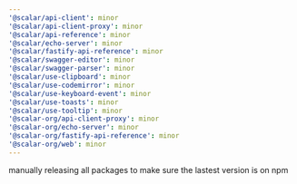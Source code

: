 ```yaml
---
'@scalar/api-client': minor
'@scalar/api-client-proxy': minor
'@scalar/api-reference': minor
'@scalar/echo-server': minor
'@scalar/fastify-api-reference': minor
'@scalar/swagger-editor': minor
'@scalar/swagger-parser': minor
'@scalar/use-clipboard': minor
'@scalar/use-codemirror': minor
'@scalar/use-keyboard-event': minor
'@scalar/use-toasts': minor
'@scalar/use-tooltip': minor
'@scalar-org/api-client-proxy': minor
'@scalar-org/echo-server': minor
'@scalar-org/fastify-api-reference': minor
'@scalar-org/web': minor
---
```


manually releasing all packages to make sure the lastest version is on npm
